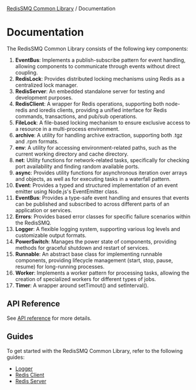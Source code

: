 [RedisSMQ Common Library](../README.md) / Documentation

# Documentation

The RedisSMQ Common Library consists of the following key components:

1. **EventBus**: Implements a publish-subscribe pattern for event handling, allowing components to communicate through events without direct coupling.
2. **RedisLock**: Provides distributed locking mechanisms using Redis as a centralized lock manager.
3. **RedisServer**: An embedded standalone server for testing and development purposes.
4. **RedisClient**: A wrapper for Redis operations, supporting both node-redis and ioredis clients, providing a unified interface for Redis commands, transactions, and pub/sub operations.
5. **FileLock**: A file-based locking mechanism to ensure exclusive access to a resource in a multi-process environment.
6. **archive**: A utility for handling archive extraction, supporting both .tgz and .rpm formats.
7. **env**: A utility for accessing environment-related paths, such as the current working directory and cache directory.
8. **net**: Utility functions for network-related tasks, specifically for checking port availability and finding random available ports.
9. **async**: Provides utility functions for asynchronous iteration over arrays and objects, as well as for executing tasks in a waterfall pattern.
10. **Event**: Provides a typed and structured implementation of an event emitter using Node.js's EventEmitter class.
11. **EventBus**: Provides a type-safe event handling and ensures that events can be published and subscribed to across different parts of an application or services.
12. **Errors**: Provides based error classes for specific failure scenarios within the RedisSMQ.
13. **Logger**: A flexible logging system, supporting various log levels and customizable output formats.
14. **PowerSwitch**: Manages the power state of components, providing methods for graceful shutdown and restart of services.
15. **Runnable**: An abstract base class for implementing runnable components, providing lifecycle management (start, stop, pause, resume) for long-running processes.
16. **Worker**: Implements a worker pattern for processing tasks, allowing the creation of specialized workers for different types of jobs.
17. **Timer**: A wrapper around setTimout() and setInterval().

## API Reference

See [API reference](api/README.md) for more details.

## Guides

To get started with the RedisSMQ Common Library, refer to the following guides:

- [Logger](./logger.md)
- [Redis Client](./redis-client)
- [Redis Server](./redis-server.md)

